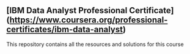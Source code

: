 ## [IBM Data Analyst Professional Certificate] (https://www.coursera.org/professional-certificates/ibm-data-analyst)
This repository contains all the resources and solutions for this course 
